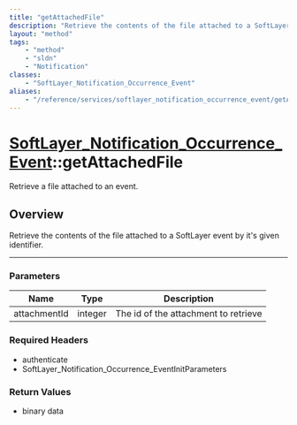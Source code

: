 ```yaml
---
title: "getAttachedFile"
description: "Retrieve the contents of the file attached to a SoftLayer event by it's given identifier."
layout: "method"
tags:
    - "method"
    - "sldn"
    - "Notification"
classes:
    - "SoftLayer_Notification_Occurrence_Event"
aliases:
    - "/reference/services/softlayer_notification_occurrence_event/getAttachedFile"
---
```

# [SoftLayer_Notification_Occurrence_Event](/reference/services/SoftLayer_Notification_Occurrence_Event)::getAttachedFile


Retrieve a file attached to an event.


## Overview 
Retrieve the contents of the file attached to a SoftLayer event by it's given identifier. 

-----

### Parameters 
|Name | Type | Description |
| --- | --- | --- |
|attachmentId| integer| The id of the attachment to retrieve|


### Required Headers
* authenticate
* SoftLayer_Notification_Occurrence_EventInitParameters


### Return Values
* binary data




